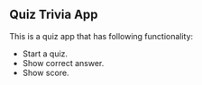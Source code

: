 ## Quiz Trivia App

This is a quiz app that has following functionality:

-   Start a quiz.
-   Show correct answer.
-   Show score.
